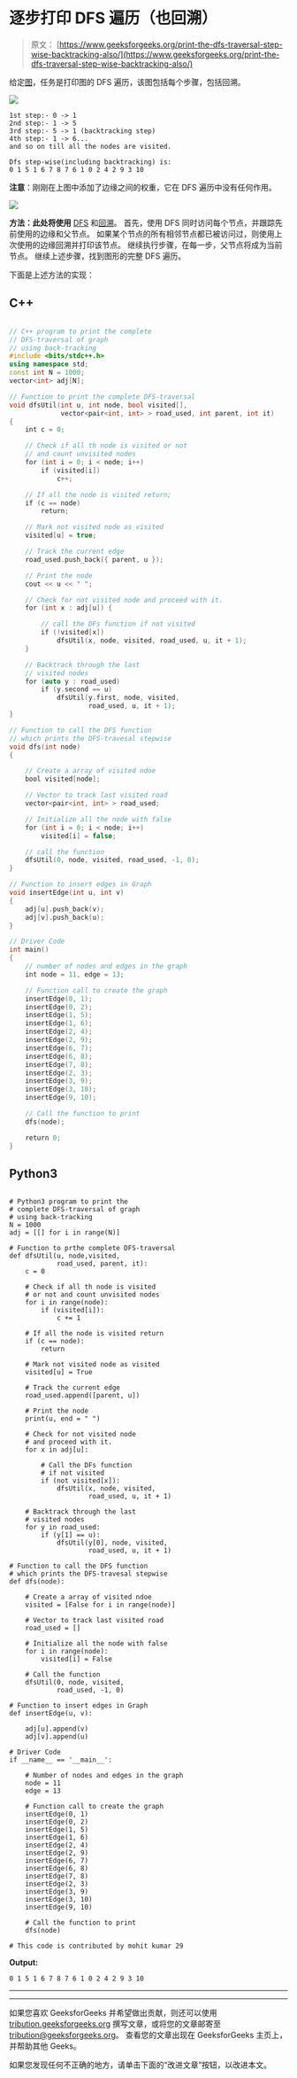 # 逐步打印 DFS 遍历（也回溯）

> 原文： [https://www.geeksforgeeks.org/print-the-dfs-traversal-step-wise-backtracking-also/](https://www.geeksforgeeks.org/print-the-dfs-traversal-step-wise-backtracking-also/)

给定[图](https://www.geeksforgeeks.org/graph-data-structure-and-algorithms/)，任务是打印图的 DFS 遍历，该图包括每个步骤，包括回溯。

![](img/77f2192443b4a705822ef0fe6af1f4bf.png)

```
1st step:- 0 -> 1
2nd step:- 1 -> 5
3rd step:- 5 -> 1 (backtracking step)
4th step:- 1 -> 6...
and so on till all the nodes are visited.

Dfs step-wise(including backtracking) is:
0 1 5 1 6 7 8 7 6 1 0 2 4 2 9 3 10

```

**注意**：刚刚在上图中添加了边缘之间的权重，它在 DFS 遍历中没有任何作用。

![](img/2d27ed151c265904449bc33d2524394b.png)

**方法：此处将使用** [DFS](http://www.geeksforgeeks.org/depth-first-traversal-for-a-graph/) 和[回溯](http://www.geeksforgeeks.org/backtracking-algorithms/)。 首先，使用 DFS 同时访问每个节点，并跟踪先前使用的边缘和父节点。 如果某个节点的所有相邻节点都已被访问过，则使用上次使用的边缘回溯并打印该节点。 继续执行步骤，在每一步，父节点将成为当前节点。 继续上述步骤，找到图形的完整 DFS 遍历。

下面是上述方法的实现：

## C++

```cpp

// C++ program to print the complete
// DFS-traversal of graph
// using back-tracking
#include <bits/stdc++.h>
using namespace std;
const int N = 1000;
vector<int> adj[N];

// Function to print the complete DFS-traversal
void dfsUtil(int u, int node, bool visited[],
             vector<pair<int, int> > road_used, int parent, int it)
{
    int c = 0;

    // Check if all th node is visited or not
    // and count unvisited nodes
    for (int i = 0; i < node; i++)
        if (visited[i])
            c++;

    // If all the node is visited return;
    if (c == node)
        return;

    // Mark not visited node as visited
    visited[u] = true;

    // Track the current edge
    road_used.push_back({ parent, u });

    // Print the node
    cout << u << " ";

    // Check for not visited node and proceed with it.
    for (int x : adj[u]) {

        // call the DFs function if not visited
        if (!visited[x])
            dfsUtil(x, node, visited, road_used, u, it + 1);
    }

    // Backtrack through the last
    // visited nodes
    for (auto y : road_used)
        if (y.second == u)
            dfsUtil(y.first, node, visited,
                    road_used, u, it + 1);
}

// Function to call the DFS function
// which prints the DFS-travesal stepwise
void dfs(int node)
{

    // Create a array of visited ndoe
    bool visited[node];

    // Vector to track last visited road
    vector<pair<int, int> > road_used;

    // Initialize all the node with false
    for (int i = 0; i < node; i++)
        visited[i] = false;

    // call the function
    dfsUtil(0, node, visited, road_used, -1, 0);
}

// Function to insert edges in Graph
void insertEdge(int u, int v)
{
    adj[u].push_back(v);
    adj[v].push_back(u);
}

// Driver Code
int main()
{
    // number of nodes and edges in the graph
    int node = 11, edge = 13;

    // Function call to create the graph
    insertEdge(0, 1);
    insertEdge(0, 2);
    insertEdge(1, 5);
    insertEdge(1, 6);
    insertEdge(2, 4);
    insertEdge(2, 9);
    insertEdge(6, 7);
    insertEdge(6, 8);
    insertEdge(7, 8);
    insertEdge(2, 3);
    insertEdge(3, 9);
    insertEdge(3, 10);
    insertEdge(9, 10);

    // Call the function to print
    dfs(node);

    return 0;
}

```

## Python3

```

# Python3 program to print the 
# complete DFS-traversal of graph
# using back-tracking
N = 1000
adj = [[] for i in range(N)]

# Function to prthe complete DFS-traversal
def dfsUtil(u, node,visited, 
            road_used, parent, it):
    c = 0

    # Check if all th node is visited 
    # or not and count unvisited nodes
    for i in range(node):
        if (visited[i]):
            c += 1

    # If all the node is visited return
    if (c == node):
        return

    # Mark not visited node as visited
    visited[u] = True

    # Track the current edge
    road_used.append([parent, u])

    # Print the node
    print(u, end = " ")

    # Check for not visited node
    # and proceed with it.
    for x in adj[u]:

        # Call the DFs function 
        # if not visited
        if (not visited[x]):
            dfsUtil(x, node, visited, 
                    road_used, u, it + 1)

    # Backtrack through the last
    # visited nodes
    for y in road_used:
        if (y[1] == u):
            dfsUtil(y[0], node, visited,
                    road_used, u, it + 1)

# Function to call the DFS function
# which prints the DFS-travesal stepwise
def dfs(node):

    # Create a array of visited ndoe
    visited = [False for i in range(node)]

    # Vector to track last visited road
    road_used = []

    # Initialize all the node with false
    for i in range(node):
        visited[i] = False

    # Call the function
    dfsUtil(0, node, visited, 
            road_used, -1, 0)

# Function to insert edges in Graph
def insertEdge(u, v):

    adj[u].append(v)
    adj[v].append(u)

# Driver Code
if __name__ == '__main__':

    # Number of nodes and edges in the graph
    node = 11
    edge = 13

    # Function call to create the graph
    insertEdge(0, 1)
    insertEdge(0, 2)
    insertEdge(1, 5)
    insertEdge(1, 6)
    insertEdge(2, 4)
    insertEdge(2, 9)
    insertEdge(6, 7)
    insertEdge(6, 8)
    insertEdge(7, 8)
    insertEdge(2, 3)
    insertEdge(3, 9)
    insertEdge(3, 10)
    insertEdge(9, 10)

    # Call the function to print
    dfs(node)

# This code is contributed by mohit kumar 29

```

**Output:** 

```
0 1 5 1 6 7 8 7 6 1 0 2 4 2 9 3 10

```



* * *

* * *

如果您喜欢 GeeksforGeeks 并希望做出贡献，则还可以使用 [tribution.geeksforgeeks.org](https://contribute.geeksforgeeks.org/) 撰写文章，或将您的文章邮寄至 tribution@geeksforgeeks.org。 查看您的文章出现在 GeeksforGeeks 主页上，并帮助其他 Geeks。

如果您发现任何不正确的地方，请单击下面的“改进文章”按钮，以改进本文。